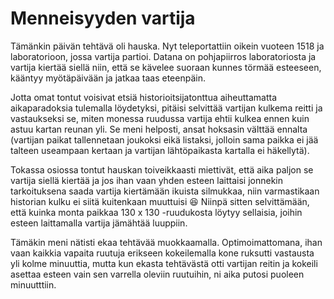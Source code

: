 # Menneisyyden vartija

Tämänkin päivän tehtävä oli hauska. Nyt teleportattiin oikein vuoteen 1518 ja laboratorioon, jossa vartija partioi. Datana on pohjapiirros laboratoriosta ja vartija kiertää siellä niin, että se kävelee suoraan kunnes törmää esteeseen, kääntyy myötäpäivään ja jatkaa taas eteenpäin. 

Jotta omat tontut voisivat etsiä historioitsijatonttua aiheuttamatta aikaparadoksia tulemalla löydetyksi, pitäisi selvittää vartijan kulkema reitti ja vastaukseksi se, miten monessa ruudussa vartija ehtii kulkea ennen kuin astuu kartan reunan yli. Se meni helposti, ansat hoksasin välttää ennalta (vartijan paikat tallennetaan joukoksi eikä listaksi, jolloin sama paikka ei jää talteen useampaan kertaan ja vartijan lähtöpaikasta kartalla ei häkellytä).

Tokassa osiossa tontut hauskan toiveikkaasti miettivät, että aika paljon se vartija siellä kiertää ja jos ihan vaan yhden esteen laittaisi jonnekin tarkoituksena saada vartija kiertämään ikuista silmukkaa, niin varmastikaan historian kulku ei siitä kuitenkaan muuttuisi 😆 Niinpä sitten selvittämään, että kuinka monta paikkaa 130 x 130 -ruudukosta löytyy sellaisia, joihin esteen laittamalla vartija jämähtää luuppiin.

Tämäkin meni nätisti ekaa tehtävää muokkaamalla. Optimoimattomana, ihan vaan kaikkia vapaita ruutuja erikseen kokeilemalla kone ruksutti vastausta yli kolme minuuttia, mutta kun ekasta tehtävästä otti vartijan reitin ja kokeili asettaa esteen vain sen varrella oleviin ruutuihin, ni aika putosi puoleen minuutttiin.
